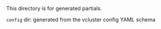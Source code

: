 
This directory is for generated partials. 

`config` dir: generated from the vcluster config YAML schema

